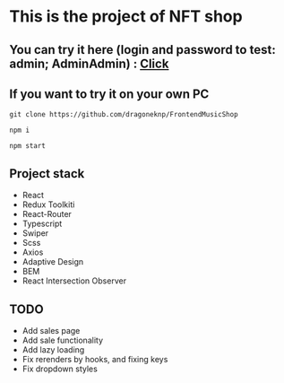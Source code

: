 <h1>This is the project of NFT shop</h1>
<h2>You can try it here (login and password to test: admin; AdminAdmin) : <a href="https://adoring-leavitt-821578.netlify.app/">Click</a></h2>
<h2>If you want to try it on your own PC</h2>
<pre><code>git clone https://github.com/dragoneknp/FrontendMusicShop</code></pre>
<pre><code>npm i</code></pre>
<pre><code>npm start</code></pre>
<h2>Project stack</h2>
<ul>
<li>React</li>
<li>Redux Toolkiti</li>
<li>React-Router</li>
<li>Typescript</li>
<li>Swiper</li>
<li>Scss</li>
<li>Axios</li>
<li>Adaptive Design</li>
<li>BEM</li>
<li>React Intersection Observer</li>
</ul>
<h2>TODO</h2>
<ul>
<li>Add sales page</li>
<li>Add sale functionality</li>
<li>Add lazy loading</li>
<li>Fix rerenders by hooks, and fixing keys</li>
<li>Fix dropdown styles</li>
</ul>
